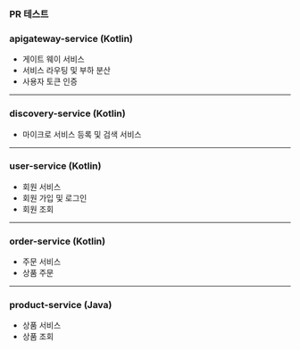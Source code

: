 ### PR 테스트

### apigateway-service (Kotlin)
- 게이트 웨이 서비스
- 서비스 라우팅 및 부하 분산
- 사용자 토큰 인증

---

### discovery-service (Kotlin)
- 마이크로 서비스 등록 및 검색 서비스

---

### user-service (Kotlin)
- 회원 서비스
- 회원 가입 및 로그인
- 회원 조회

---

### order-service (Kotlin)
- 주문 서비스
- 상품 주문

---

### product-service (Java)
- 상품 서비스
- 상품 조회

